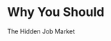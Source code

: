 <!-- TITLE: Networking -->
<!-- SUBTITLE: The Importance of Networking to Your Success -->

# Why You Should

The Hidden Job Market